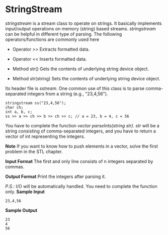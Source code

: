# StringStream

*stringstream* is a stream class to operate on strings. It basically implements input/output operations on memory (string) based streams. *stringstream* can be helpful in different type of parsing. The following operators/functions are commonly used here

- Operator >> Extracts formatted data.

- Operator << Inserts formatted data.

- Method str() Gets the contents of underlying string device object.

- Method str(string) Sets the contents of underlying string device object.

Its header file is *sstream*.
One common use of this class is to parse comma-separated integers from a string (e.g., "23,4,56").
```
stringstream ss("23,4,56");
char ch;
int a, b, c;
ss >> a >> ch >> b >> ch >> c; // a = 23, b = 4, c = 56
```
You have to complete the function _vector parseInts(string str). str_ will be a string consisting of comma-separated integers, and you have to return a vector of int representing the integers.

**Note** If you want to know how to push elements in a vector, solve the first problem in the STL chapter.

**Input Format**
The first and only line consists of n integers separated by commas.

**Output Format**
Print the integers after parsing it.

*P.S.:* I/O will be automatically handled. You need to complete the function only.
**Sample Input**
```
23,4,56
```
**Sample Output**
```
23
4
56
```